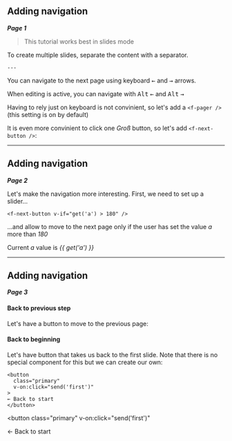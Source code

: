 ## Adding navigation

***Page 1***

> This tutorial works best in slides mode <f-slides-icon  />

To create multiple slides, separate the content with a separator.

`---`


You can navigate to the next page using keyboard <kbd>←</kbd> and <kbd>→</kbd> arrows. 

When editing is active, you can navigate with <kbd>Alt</kbd> <kbd>←</kbd> and <kbd>Alt</kbd> <kbd>→</kbd>

Having to rely just on keyboard is not convinient, so let's add a `<f-pager />` (this setting is on by default)

<f-pager />

It is even more convinient to click one *Groß* button, so let's add `<f-next-button />`:

<f-next-button />

---

## Adding navigation

***Page 2***

Let's make the navigation more interesting. First, we need to set up a slider... 

    <f-next-button v-if="get('a') > 180" />

...and allow to move to the next page only if the user has set the value <var>a</var> more than <var>180</var>

Current <var>a</var> value is <var>{{ get('a') }} </var>


<f-slider set="a" />

<f-next-button v-if="get('a') > 180" />

---

## Adding navigation

***Page 3***

#### Back to previous step

Let's have a button to move to the previous page:

<f-prev-button />

#### Back to beginning

Let's have button that takes us back to the first slide. Note that there is no special component for this but we can create our own:

    <button 
      class="primary"
      v-on:click="send('first')"
    >
    ← Back to start
    </button>

<button 
  class="primary"
  v-on:click="send('first')"
>
← Back to start
</button>